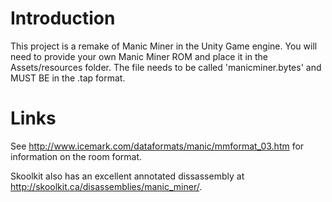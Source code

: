 # Introduction
This project is a remake of Manic Miner in the Unity Game engine. You will need to provide your own Manic Miner ROM and place it in the Assets/resources folder. The file needs to be called 'manicminer.bytes' and MUST BE in the .tap format.

# Links
See http://www.icemark.com/dataformats/manic/mmformat_03.htm for information on the room format.

Skoolkit also has an excellent annotated dissassembly at http://skoolkit.ca/disassemblies/manic_miner/.